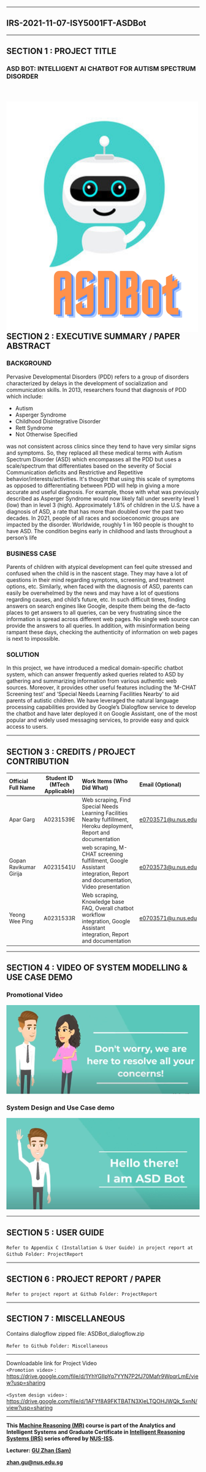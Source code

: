 ﻿---

## IRS-2021-11-07-ISY5001FT-ASDBot

---

## SECTION 1 : PROJECT TITLE

### ASD BOT: INTELLIGENT AI CHATBOT FOR AUTISM SPECTRUM DISORDER

&nbsp;&nbsp;&nbsp;&nbsp;&nbsp;&nbsp;&nbsp;&nbsp;&nbsp;&nbsp;&nbsp;&nbsp;&nbsp;&nbsp;&nbsp;&nbsp;&nbsp;&nbsp;&nbsp;&nbsp;&nbsp;&nbsp;&nbsp;&nbsp;&nbsp;&nbsp;&nbsp;&nbsp;<img src="https://github.com/AparGarg99/ASD-Bot/blob/master/Miscellaneous/ASDBot_Icon.jpeg"
	 width=500
	 height=600
     style="float: left; margin-right: 0px;" />
---

## SECTION 2 : EXECUTIVE SUMMARY / PAPER ABSTRACT
### BACKGROUND
Pervasive Developmental Disorders (PDD) refers to a group of disorders characterized by delays 
in the development of socialization and communication skills. In 2013, researchers found that 
diagnosis of PDD which include:
<ul>
<li> Autism 
<li> Asperger Syndrome 
<li> Childhood Disintegrative Disorder 
<li> Rett Syndrome 
<li> Not Otherwise Specified
</ul>
was not consistent across clinics since they tend to have very similar signs and symptoms. So, 
they replaced all these medical terms with Autism Spectrum Disorder (ASD) which 
encompasses all the PDD but uses a scale/spectrum that differentiates based on the severity of 
Social Communication deficits and Restrictive and Repetitive behavior/interests/activities. It's 
thought that using this scale of symptoms as opposed to differentiating between PDD will help in 
giving a more accurate and useful diagnosis. For example, those with what was previously 
described as Asperger Syndrome would now likely fall under severity level 1 (low) than in level 
3 (high).
Approximately 1.8% of children in the U.S. have a diagnosis of ASD, a rate that has more than 
doubled over the past two decades. In 2021, people of all races and socioeconomic groups are 
impacted by the disorder. Worldwide, roughly 1 in 160 people is thought to have ASD. The 
condition begins early in childhood and lasts throughout a person’s life

### BUSINESS CASE
Parents of children with atypical development can feel quite stressed and confused when the 
child is in the nascent stage. They may have a lot of questions in their mind regarding symptoms, 
screening, and treatment options, etc. Similarly, when faced with the diagnosis of ASD, parents 
can easily be overwhelmed by the news and may have a lot of questions regarding causes, and 
child’s future, etc. In such difficult times, finding answers on search engines like Google, 
despite them being the de-facto places to get answers to all queries, can be very frustrating since 
the information is spread across different web pages. No single web source can provide the 
answers to all queries. In addition, with misinformation being rampant these days, checking the 
authenticity of information on web pages is next to impossible.

### SOLUTION
In this project, we have introduced a medical domain-specific chatbot system, which can answer 
frequently asked queries related to ASD by gathering and summarizing information from various 
authentic web sources. Moreover, it provides other useful features including the ‘M-CHAT
Screening test’ and ‘Special Needs Learning Facilities Nearby’ to aid parents of autistic children. 
We have leveraged the natural language processing capabilities provided by Google’s 
Dialogflow service to develop the chatbot and have later deployed it on Google Assistant, one of 
the most popular and widely used messaging services, to provide easy and quick access to users.

---

## SECTION 3 : CREDITS / PROJECT CONTRIBUTION

| Official Full Name  | Student ID (MTech Applicable)  | Work Items (Who Did What) | Email (Optional) |
| :------------ |:---------------:| :-----| :-----|
| Apar Garg    | A0231539E | Web scraping, Find Special Needs Learning Facilities Nearby fulfillment, Heroku deployment, Report and documentation | e0703571@u.nus.edu |
| Gopan Ravikumar Girija | A0231541U | web scraping, M-CHAT screening fulfillment, Google Assistant integration, Report and documentation, Video presentation | e0703573@u.nus.edu |
| Yeong Wee Ping | A0231533R | Web scraping, Knowledge base FAQ, Overall chatbot workflow integration, Google Assistant integration, Report and documentation | e0703571@u.nus.edu |

---

## SECTION 4 : VIDEO OF SYSTEM MODELLING & USE CASE DEMO

### Promotional Video

[![chatbot](https://github.com/AparGarg99/ASD-Bot/blob/master/Miscellaneous/MarketingPromo.JPG)](https://www.youtube.com/watch?v=0m2uWfa5KCg "ASD Bot - Promotion Video")

### System Design and Use Case demo

[![chatbot](https://github.com/AparGarg99/ASD-Bot/blob/master/Miscellaneous/HelloThere.JPG)](https://www.youtube.com/watch?v=3e6autoyVKE "ASD Bot - System Design")

---

## SECTION 5 : USER GUIDE

`Refer to Appendix C (Installation & User Guide) in project report at Github Folder: ProjectReport`

---

## SECTION 6 : PROJECT REPORT / PAPER

`Refer to project report at Github Folder: ProjectReport`

---

## SECTION 7 : MISCELLANEOUS

Contains dialogflow zipped file: ASDBot_dialogflow.zip

`Refer to Github Folder: Miscellaneous`

---

Downloadable link for Project Video    
`<Promotion video>` : <https://drive.google.com/file/d/1YhYGIIpYq7YYN7P2fJ70Mafr9WpqrLmE/view?usp=sharing>

`<System design video>` : <https://drive.google.com/file/d/1AFYf8A9FKTBATN3XleLTQOHJWQk_5xnN/view?usp=sharing>

---

**This [Machine Reasoning (MR)](https://www.iss.nus.edu.sg/executive-education/course/detail/machine-reasoning "Machine Reasoning") course is part of the Analytics and Intelligent Systems and Graduate Certificate in [Intelligent Reasoning Systems (IRS)](https://www.iss.nus.edu.sg/stackable-certificate-programmes/intelligent-systems "Intelligent Reasoning Systems") series offered by [NUS-ISS](https://www.iss.nus.edu.sg "Institute of Systems Science, National University of Singapore").**

**Lecturer: [GU Zhan (Sam)](https://www.iss.nus.edu.sg/about-us/staff/detail/201/GU%20Zhan "GU Zhan (Sam)")**

**zhan.gu@nus.edu.sg**
